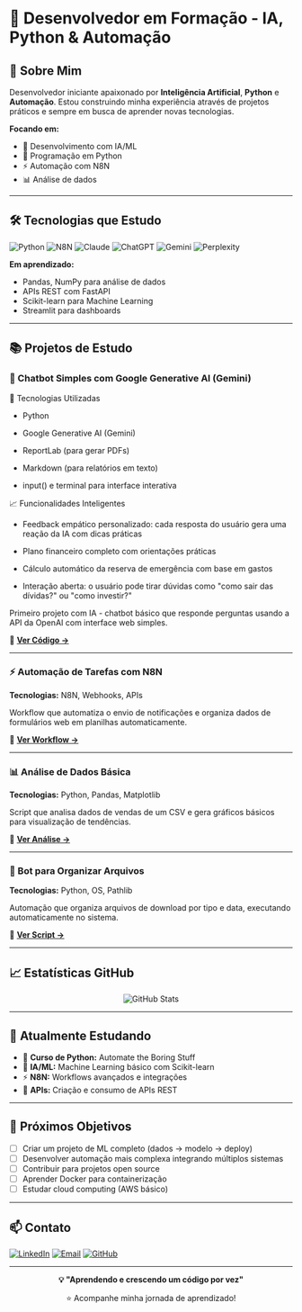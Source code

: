 # 🚀 Desenvolvedor em Formação - IA, Python & Automação

## 👋 Sobre Mim

Desenvolvedor iniciante apaixonado por **Inteligência Artificial**, **Python** e **Automação**. Estou construindo minha experiência através de projetos práticos e sempre em busca de aprender novas tecnologias.

**Focando em:**
- 🤖 Desenvolvimento com IA/ML
- 🐍 Programação em Python
- ⚡ Automação com N8N
- 📊 Análise de dados

---

## 🛠️ Tecnologias que Estudo

![Python](https://img.shields.io/badge/Python-3776AB?style=for-the-badge&logo=python&logoColor=white)
![N8N](https://img.shields.io/badge/n8n-EA4B71?style=for-the-badge&logo=n8n&logoColor=white)
![Claude](https://img.shields.io/badge/Claude-D97757?style=for-the-badge&logo=claude&logoColor=white)
![ChatGPT](https://img.shields.io/badge/Openai-412991?style=for-the-badge&logo=openai&logoColor=white)
![Gemini](https://img.shields.io/badge/Gemini-8E75B2?style=for-the-badge&logo=googlegemini&logoColor=white)
![Perplexity](https://img.shields.io/badge/Perplexity-1FB8CD?style=for-the-badge&logo=perplexity&logoColor=white)


**Em aprendizado:**
- Pandas, NumPy para análise de dados
- APIs REST com FastAPI
- Scikit-learn para Machine Learning
- Streamlit para dashboards

---

## 📚 Projetos de Estudo

### 🤖 Chatbot Simples com Google Generative AI (Gemini)
🧰 Tecnologias Utilizadas

- Python

- Google Generative AI (Gemini)

- ReportLab (para gerar PDFs)

- Markdown (para relatórios em texto)

- input() e terminal para interface interativa

📈 Funcionalidades Inteligentes

- Feedback empático personalizado: cada resposta do usuário gera uma reação da IA com dicas práticas

- Plano financeiro completo com orientações práticas

- Cálculo automático da reserva de emergência com base em gastos

- Interação aberta: o usuário pode tirar dúvidas como "como sair das dívidas?" ou "como investir?"

Primeiro projeto com IA - chatbot básico que responde perguntas usando a API da OpenAI com interface web simples.

📂 **[Ver Código →](https://github.com/Alexandro-Barboza-Lopes/Educ_Financ)**

---

### ⚡ Automação de Tarefas com N8N  
**Tecnologias:** N8N, Webhooks, APIs

Workflow que automatiza o envio de notificações e organiza dados de formulários web em planilhas automaticamente.

📂 **[Ver Workflow →](https://github.com/seu-usuario/automacao-n8n)**

---

### 📊 Análise de Dados Básica
**Tecnologias:** Python, Pandas, Matplotlib

Script que analisa dados de vendas de um CSV e gera gráficos básicos para visualização de tendências.

📂 **[Ver Análise →](https://github.com/seu-usuario/analise-vendas)**

---

### 🔄 Bot para Organizar Arquivos
**Tecnologias:** Python, OS, Pathlib

Automação que organiza arquivos de download por tipo e data, executando automaticamente no sistema.

📂 **[Ver Script →](https://github.com/seu-usuario/organizador-arquivos)**

---

## 📈 Estatísticas GitHub

<div align="center">
  
![GitHub Stats](https://github-readme-stats.vercel.app/api?username=seu-usuario&show_icons=true&theme=dark&hide_border=true)

</div>

---

## 🎯 Atualmente Estudando

- 📖 **Curso de Python:** Automate the Boring Stuff
- 🤖 **IA/ML:** Machine Learning básico com Scikit-learn  
- ⚡ **N8N:** Workflows avançados e integrações
- 🔧 **APIs:** Criação e consumo de APIs REST

---

## 🚀 Próximos Objetivos

- [ ] Criar um projeto de ML completo (dados → modelo → deploy)
- [ ] Desenvolver automação mais complexa integrando múltiplos sistemas
- [ ] Contribuir para projetos open source
- [ ] Aprender Docker para containerização
- [ ] Estudar cloud computing (AWS básico)

---

## 📫 Contato

[![LinkedIn](https://img.shields.io/badge/LinkedIn-0077B5?style=for-the-badge&logo=linkedin&logoColor=white)](https://linkedin.com/in/alexandro-barboza-lopes-63b44737/)
[![Email](https://img.shields.io/badge/Email-D14836?style=for-the-badge&logo=gmail&logoColor=white)](mailto:alex75.lopes@icloud.com)
[![GitHub](https://img.shields.io/badge/GitHub-100000?style=for-the-badge&logo=github&logoColor=white)](https://github.com/Alexandro-Barboza-Lopes)

---

<div align="center">
  
**💡 "Aprendendo e crescendo um código por vez"**

⭐ Acompanhe minha jornada de aprendizado!

</div>
